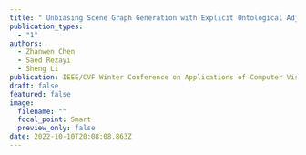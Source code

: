 ```yaml
---
title: " Unbiasing Scene Graph Generation with Explicit Ontological Adjustment"
publication_types:
  - "1"
authors:
  - Zhanwen Chen
  - Saed Rezayi
  - Sheng Li
publication: IEEE/CVF Winter Conference on Applications of Computer Vision (WACV)
draft: false
featured: false
image:
  filename: ""
  focal_point: Smart
  preview_only: false
date: 2022-10-10T20:08:08.863Z
---
```

